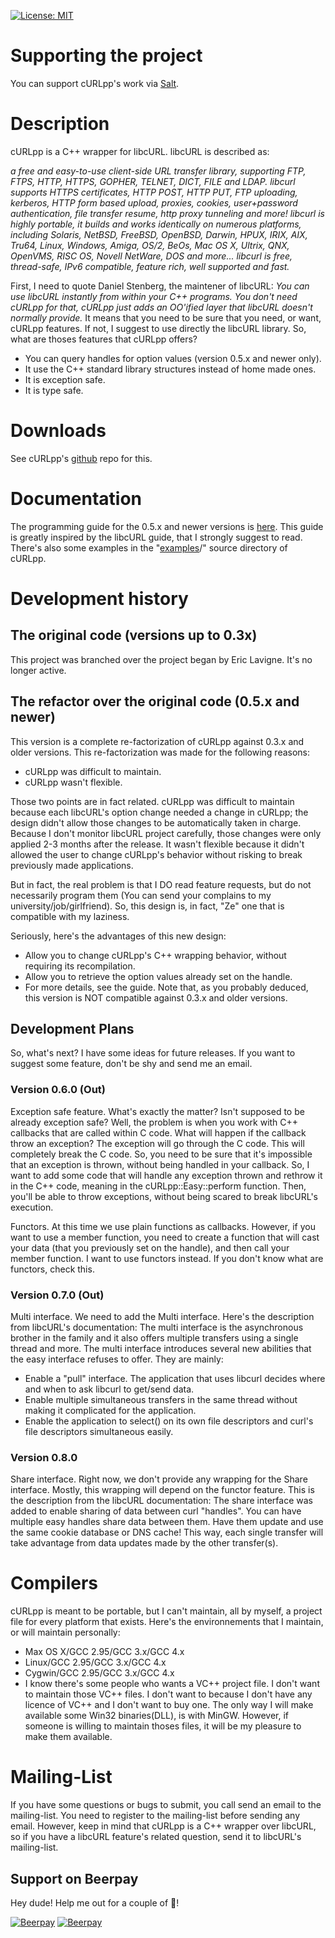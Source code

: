 [![License: MIT](https://img.shields.io/badge/License-MIT-yellow.svg)](https://opensource.org/licenses/MIT)

# Supporting the project

You can support cURLpp's work via [Salt](https://salt.bountysource.com/teams/curlpp).

# Description

cURLpp is a C++ wrapper for libcURL. libcURL is described as:

<cite>
a free and easy-to-use client-side URL transfer library, supporting FTP, FTPS, HTTP, HTTPS, GOPHER, TELNET, DICT, FILE and LDAP. libcurl supports HTTPS certificates, HTTP POST, HTTP PUT, FTP uploading, kerberos, HTTP form based upload, proxies, cookies, user+password authentication, file transfer resume, http proxy tunneling and more!
</cite>

<cite>
libcurl is highly portable, it builds and works identically on numerous platforms, including Solaris, NetBSD, FreeBSD, OpenBSD, Darwin, HPUX, IRIX, AIX, Tru64, Linux, Windows, Amiga, OS/2, BeOs, Mac OS X, Ultrix, QNX, OpenVMS, RISC OS, Novell NetWare, DOS and more...
</cite>

<cite>
libcurl is free, thread-safe, IPv6 compatible, feature rich, well supported and fast.
</cite>

First, I need to quote Daniel Stenberg, the maintener of libcURL:
<cite>You can use libcURL instantly from within your C++ programs. You don't need cURLpp for that, cURLpp just adds an OO'ified layer that libcURL doesn't normally provide.</cite> It means that you need to be sure that you need, or want, cURLpp features. If not, I suggest to use directly the libcURL library. So, what are thoses features that cURLpp offers?

* You can query handles for option values (version 0.5.x and newer only).
* It use the C++ standard library structures instead of home made ones.
* It is exception safe.
* It is type safe.

# Downloads

See cURLpp's [github](http://github.com/jpbarrette/curlpp) repo for this.

# Documentation

The programming guide for the 0.5.x and newer versions is [here](https://github.com/jpbarrette/curlpp/tree/master/doc/guide.pdf). This guide is greatly inspired by the libcURL guide, that I strongly suggest to read. There's also some examples in the "[examples](http://github.com/jpbarrette/curlpp/tree/master/examples)/" source directory of cURLpp.

# Development history

## The original code (versions up to 0.3x)

This project was branched over the project began by Eric Lavigne. It's no longer active.

## The refactor over the original code (0.5.x and newer)

This version is a complete re-factorization of cURLpp against 0.3.x and older versions. This re-factorization was made for the following reasons:

* cURLpp was difficult to maintain.
* cURLpp wasn't flexible.

Those two points are in fact related. cURLpp was difficult to maintain because each libcURL's option change needed a change in cURLpp; the design didn't allow those changes to be automatically taken in charge. Because I don't monitor libcURL project carefully, those changes were only applied 2-3 months after the release. It wasn't flexible because it didn't allowed the user to change cURLpp's behavior without risking to break previously made applications.

But in fact, the real problem is that I DO read feature requests, but do not necessarily program them (You can send your complains to my university/job/girlfriend). So, this design is, in fact, "Ze" one that is compatible with my laziness.

Seriously, here's the advantages of this new design:

* Allow you to change cURLpp's C++ wrapping behavior, without requiring its recompilation.
* Allow you to retrieve the option values already set on the handle.
* For more details, see the guide. Note that, as you probably deduced, this version is NOT compatible against 0.3.x and older versions.

## Development Plans

So, what's next? I have some ideas for future releases. If you want to suggest some feature, don't be shy and send me an email.

### Version 0.6.0 (Out)

Exception safe feature. What's exactly the matter? Isn't supposed to be already exception safe? Well, the problem is when you work with C++ callbacks that are called within C code. What will happen if the callback throw an exception? The exception will go through the C code. This will completely break the C code. So, you need to be sure that it's impossible that an exception is thrown, without being handled in your callback. So, I want to add some code that will handle any exception thrown and rethrow it in the C++ code, meaning in the cURLpp::Easy::perform function. Then, you'll be able to throw exceptions, without being scared to break libcURL's execution.

Functors. At this time we use plain functions as callbacks. However, if you want to use a member function, you need to create a function that will cast your data (that you previously set on the handle), and then call your member function. I want to use functors instead. If you don't know what are functors, check this.

### Version 0.7.0 (Out)

Multi interface. We need to add the Multi interface. Here's the description from libcURL's documentation: 
The multi interface is the asynchronous brother in the family and it also offers multiple transfers using a single thread and more. The multi interface introduces several new abilities that the easy interface refuses to offer. They are mainly:

* Enable a "pull" interface. The application that uses libcurl decides where and when to ask libcurl to get/send data.
* Enable multiple simultaneous transfers in the same thread without making it complicated for the application.
* Enable the application to select() on its own file descriptors and curl's file descriptors simultaneous easily.

### Version 0.8.0

Share interface. Right now, we don't provide any wrapping for the Share interface. Mostly, this wrapping will depend on the functor feature. This is the description from the libcURL documentation: The share interface was added to enable sharing of data between curl "handles". You can have multiple easy handles share data between them. Have them update and use the same cookie database or DNS cache! This way, each single transfer will take advantage from data updates made by the other transfer(s).

# Compilers

cURLpp is meant to be portable, but I can't maintain, all by myself, a project file for every platform that exists. Here's the environnements that I maintain, or will maintain personally:

* Max OS X/GCC 2.95/GCC 3.x/GCC 4.x
* Linux/GCC 2.95/GCC 3.x/GCC 4.x
* Cygwin/GCC 2.95/GCC 3.x/GCC 4.x
* I know there's some people who wants a VC++ project file. I don't want to maintain those VC++ files. I don't want to because I don't have any licence of VC++ and I don't want to buy one. The only way I will make available some Win32 binaries(DLL), is with MinGW. However, if someone is willing to maintain thoses files, it will be my pleasure to make them available.

# Mailing-List

If you have some questions or bugs to submit, you call send an email to the mailing-list. You need to register to the mailing-list before sending any email. However, keep in mind that cURLpp is a C++ wrapper over libcURL, so if you have a libcURL feature's related question, send it to libcURL's mailing-list.
## Support on Beerpay
Hey dude! Help me out for a couple of :beers:!

[![Beerpay](https://beerpay.io/jpbarrette/curlpp/badge.svg?style=beer-square)](https://beerpay.io/jpbarrette/curlpp)  [![Beerpay](https://beerpay.io/jpbarrette/curlpp/make-wish.svg?style=flat-square)](https://beerpay.io/jpbarrette/curlpp?focus=wish)